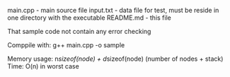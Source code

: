 main.cpp - main source file
input.txt - data file for test, must be reside in one directory with the executable
README.md - this file

That sample code not contain any error checking

Comppile with:
    g++ main.cpp -o sample

Memory usage: n*sizeof(node) + d*sizeof(node) (number of nodes + stack)
Time: O(n) in worst case